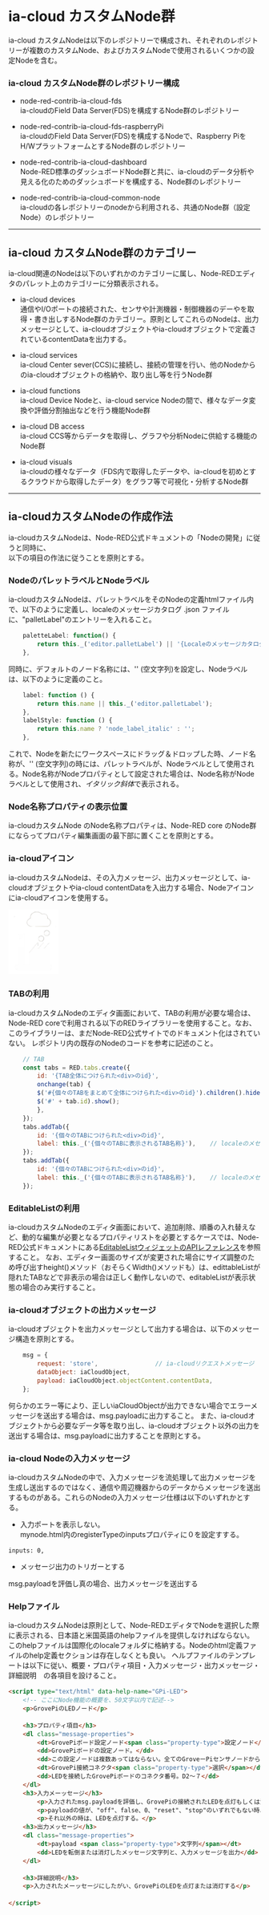 
# ia-cloud カスタムNode群

ia-cloud カスタムNodeは以下のレポジトリーで構成され、それぞれのレポジトリーが複数のカスタムNode、およびカスタムNodeで使用されるいくつかの設定Nodeを含む。

### ia-cloud カスタムNode群のレポジトリー構成

* node-red-contrib-ia-cloud-fds  
  ia-cloudのField Data Server(FDS)を構成するNode群のレポジトリー  

* node-red-contrib-ia-cloud-fds-raspberryPi  
  ia-cloudのField Data Server(FDS)を構成するNodeで、Raspberry PiをH/WプラットフォームとするNode群のレポジトリー  

* node-red-contrib-ia-cloud-dashboard  
  Node-RED標準のダッシュボードNode群と共に、ia-cloudのデータ分析や見える化のためのダッシュボードを構成する、Node群のレポジトリー

* node-red-contrib-ia-cloud-common-node  
  ia-cloudの各レポジトリーのnodeから利用される、共通のNode群（設定Node）のレポジトリー  

---

## ia-cloud カスタムNode群のカテゴリー

ia-cloud関連のNodeは以下のいずれかのカテゴリーに属し、Node-REDエディタのパレット上のカテゴリーに分類表示される。

* ia-cloud devices  
  通信やI/Oポートの接続された、センサや計測機器・制御機器のデーやを取得・書き出しするNode群のカテゴリー。原則としてこれらのNodeは、出力メッセージとして、ia-cloudオブジェクトやia-cloudオブジェクトで定義されているcontentDataを出力する。  

* ia-cloud services  
  ia-cloud Center sever(CCS)に接続し、接続の管理を行い、他のNodeからのia-cloudオブジェクトの格納や、取り出し等を行うNode群  

* ia-cloud functions  
  ia-cloud Device Nodeと、ia-cloud service Nodeの間で、様々なデータ変換や評価分割抽出などを行う機能Node群  

* ia-cloud DB access  
  ia-cloud CCS等からデータを取得し、グラフや分析Nodeに供給する機能のNode群  

* ia-cloud visuals  
  ia-cloudの様々なデータ（FDS内で取得したデータや、ia-cloudを初めとするクラウドから取得したデータ）をグラフ等で可視化・分析するNode群  

---

## ia-cloudカスタムNodeの作成作法

ia-cloudカスタムNodeは、Node-RED公式ドキュメントの「Nodeの開発」に従うと同時に、  
以下の項目の作法に従うことを原則とする。  

### NodeのパレットラベルとNodeラベル

ia-cloudカスタムNodeは、パレットラベルをそのNodeの定義htmlファイル内で、以下のように定義し、localeのメッセージカタログ .json ファイルに、"palletLabel"のエントリーを入れること。

```js
    paletteLabel: function() {
        return this._('editor.palletLabel') || '{Localeのメッセージカタログがなかった場合の表示文字列}'
    },
```

同時に、デフォルトのノード名称には、'' (空文字列)を設定し、Nodeラベルは、以下のように定義のこと。

```js
    label: function () {
        return this.name || this._('editor.palletLabel');
    },
    labelStyle: function () {
        return this.name ? 'node_label_italic' : '';
    },
```

これで、Nodeを新たにワークスペースにドラッグ＆ドロップした時、ノード名称が、'' (空文字列)の時には、パレットラベルが、Nodeラベルとして使用される。Node名称がNodeプロパティとして設定された場合は、Node名称がNodeラベルとして使用され、*イタリック斜体*で表示される。

### Node名称プロパティの表示位置

ia-cloudカスタムNode のNode名称プロパティは、Node-RED core のNode群にならってプロパティ編集画面の最下部に置くことを原則とする。

### ia-cloudアイコン

ia-cloudカスタムNodeは、その入力メッセージ、出力メッセージとして、ia-cloudオブジェクトやia-cloud contentDataを入出力する場合、Nodeアイコンにia-cloudアイコンを使用する。

<img src="ia-cloud.png" alt="アイコン" width="100" />  

### TABの利用

ia-cloudカスタムNodeのエディタ画面において、TABの利用が必要な場合は、Node-RED coreで利用される以下のREDライブラリーを使用すること。なお、このライブラリーは、まだNode-RED公式サイトでのドキュメント化はされていない。
レポジトリ内の既存のNodeのコードを参考に記述のこと。

```js
    // TAB
    const tabs = RED.tabs.create({
        id: '{TAB全体につけられた<div>のid}',
        onchange(tab) {
        $('#{個々のTABをまとめて全体につけられた<div>のid}').children().hide();
        $('#' + tab.id).show();
        },
    });
    tabs.addTab({
        id: '{個々のTABにつけられた<div>のid}',
        label: this._('{個々のTABに表示されるTAB名称}'),    // localeのメセージカタログでlocale表示
    });
    tabs.addTab({
        id: '{個々のTABにつけられた<div>のid}',
        label: this._('{個々のTABに表示されるTAB名称}'),    // localeのメセージカタログでlocale表示
    });
```

### EditableListの利用

ia-cloudカスタムNodeのエディタ画面において、追加削除、順番の入れ替えなど、動的な編集が必要となるプロパティリストを必要とするケースでは、Node-RED公式ドキュメントにある[EditableListウィジェットのAPIレファレンス](https://nodered.jp/docs/api/ui/editableList/)を参照すること。
なお、エディター画面のサイズが変更された場合にサイズ調整のため呼び出すheight()メソッド（おそらくWidth()メソッドも）は、edittableListが隠れたTABなどで非表示の場合は正しく動作しないので、editableListが表示状態の場合のみ実行すること。

### ia-cloudオブジェクトの出力メッセージ

ia-cloudオブジェクトを出力メッセージとして出力する場合は、以下のメッセージ構造を原則とする。

```js
    msg = {
        request: 'store',                // ia-cloudリクエストメッセージ
        dataObject: iaCloudObject,
        payload: iaCloudObject.objectContent.contentData,
    };
```

何らかのエラー等により、正しいiaCloudObjectが出力できない場合でエラーメッセージを送出する場合は、msg.payloadに出力すること。
また、ia-cloudオブジェクトから必要なデータ等を取り出し、ia-cloudオブジェクト以外の出力を送出する場合は、msg.payloadに出力することを原則とする。

### ia-cloud Nodeの入力メッセージ

ia-cloudカスタムNodeの中で、入力メッセージを流処理して出力メッセージを生成し送出するのではなく、通信や周辺機器からのデータからメッセージを送出するものがある。これらのNodeの入力メッセージ仕様は以下のいずれかとする。
* 入力ポートを表示しない。  
mynode.html内のregisterTypeのinputsプロパティに０を設定すする。  

```
inputs: 0,
```
* メッセージ出力のトリガーとする

msg.payloadを評価し真の場合、出力メッセージを送出する



### Helpファイル

ia-cloudカスタムNodeは原則として、Node-REDエディタでNodeを選択した際に表示される、日本語と米国英語のhelpファイルを提供しなければならない。このhelpファイルは国際化のlocaleフォルダに格納する。Nodeのhtml定義ファイルのhelp定義セクションは存在しなくとも良い。
ヘルプファイルのテンプレートは以下に従い、概要・プロパティ項目・入力メッセージ・出力メッセージ・詳細説明　の各項目を設けること。

```html
<script type="text/html" data-help-name="GPi-LED">
    <!-- ここにNode機能の概要を、50文字以内で記述-->
    <p>GrovePiのLEDノード</p>

    <h3>プロパティ項目</h3>
    <dl class="message-properties">
        <dt>GrovePiボード設定ノード<span class="property-type">設定ノード</span></dt>
        <dd>GrovePiボードの設定ノード。</dd>
        <dd>この設定ノードは複数あってはならない。全てのGroveーPiセンサノードから同一のGrovePiボードの設定ノードを使用すること。</dd>
        <dt>GrovePi接続コネクタ<span class="property-type">選択</span></dt>
        <dd>LEDを接続したGrovePiボードのコネクタ番号。D2〜７</dd>
    </dl>
    <h3>入力メーッセージ</h3>
        <p>入力されたmsg.payloadを評価し、GrovePiの接続されたLEDを点灯もしくは消灯する。</p>
        <p>payloadの値が、"off"、false、0、"reset"、"stop"のいずれでもない時、LEDを消灯する。</p>
        <p>それ以外の時は、LEDを点灯する。</p>
    <h3>出力メッセージ</h3>
    <dl class="message-properties">
        <dt>payload <span class="property-type">文字列</span></dt>
        <dd>LEDを転倒または消灯したメッセージ文字列と、入力メッセージを出力</dd>
    </dl>

    <h3>詳細説明</h3>
    <p>入力されたメーッセージにしたがい、GrovePiのLEDを点灯または消灯する</p>

</script>
```
